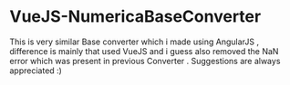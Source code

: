 # VueJS-NumericaBaseConverter
This is very similar Base converter which i made using AngularJS , difference is mainly that used VueJS and i guess also removed the NaN error which was present in previous Converter . Suggestions are always appreciated :)
